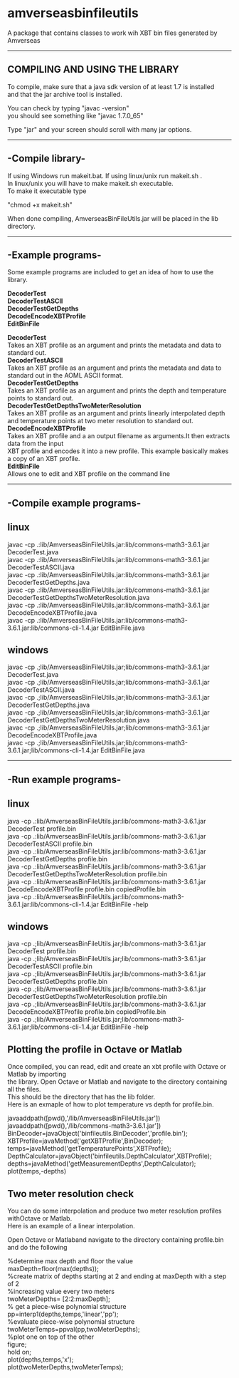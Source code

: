 # amverseasbinfileutils
A package that contains classes to work wih XBT bin files generated by Amverseas<br>


-----------------------------------
**COMPILING AND USING THE LIBRARY**
------------------------------------

To compile, make sure that a java sdk version of at least 1.7 is installed<br>
and that the jar archive tool is installed.<br>

You can check by typing "javac -version"<br>
you should see something like "javac 1.7.0_65"<br>

Type "jar" and your screen should scroll with many jar options.<br>


-----------------
-Compile library-
-----------------

If using Windows run makeit.bat. If using linux/unix run makeit.sh .<br>
In linux/unix you will have to make makeit.sh executable.<br>
To make it executable type<br>

"chmod +x makeit.sh"<br>

When done compiling, AmverseasBinFileUtils.jar will be placed in the lib directory.<br>

--------------------------
-Example programs-
--------------------------

Some example programs are included to get an idea of how to use the library.<br>

<b>DecoderTest<br>
DecoderTestASCII<br>
DecoderTestGetDepths<br>
DecodeEncodeXBTProfile<br>
EditBinFile</b><br>


<b>DecoderTest</b><br>
Takes an XBT profile as an argument and prints the metadata and data to standard out.<br>
<b>DecoderTestASCII</b><br>
Takes an XBT profile as an argument and prints the metadata and data to standard out in the AOML ASCII format.<br>
<b>DecoderTestGetDepths</b><br>
Takes an XBT profile as an argument and prints the depth and temperature points to standard out.<br>
<b>DecoderTestGetDepthsTwoMeterResolution</b><br>
Takes an XBT profile as an argument and prints linearly interpolated depth and temperature points  at
two meter resolution to standard out.<br>
<b>DecodeEncodeXBTProfile</b><br>
Takes an XBT profile and a an output filename as arguments.It then extracts data from the input <br>
XBT profile and encodes it into a new profile. This example basically makes a copy of an XBT profile.<br>
<b>EditBinFile</b><br>
Allows one to edit and XBT profile on the command line<br>

--------------------------
-Compile example programs-
--------------------------

linux
-----

javac -cp .:lib/AmverseasBinFileUtils.jar:lib/commons-math3-3.6.1.jar DecoderTest.java<br>
javac -cp .:lib/AmverseasBinFileUtils.jar:lib/commons-math3-3.6.1.jar DecoderTestASCII.java<br>
javac -cp .:lib/AmverseasBinFileUtils.jar:lib/commons-math3-3.6.1.jar DecoderTestGetDepths.java<br>
javac -cp .:lib/AmverseasBinFileUtils.jar:lib/commons-math3-3.6.1.jar DecoderTestGetDepthsTwoMeterResolution.java<br>
javac -cp .:lib/AmverseasBinFileUtils.jar:lib/commons-math3-3.6.1.jar DecodeEncodeXBTProfile.java<br>
javac -cp .:lib/AmverseasBinFileUtils.jar:lib/commons-math3-3.6.1.jar:lib/commons-cli-1.4.jar EditBinFile.java<br>

windows
-------

javac -cp .;lib/AmverseasBinFileUtils.jar;lib/commons-math3-3.6.1.jar DecoderTest.java<br>
javac -cp .;lib/AmverseasBinFileUtils.jar;lib/commons-math3-3.6.1.jar DecoderTestASCII.java<br>
javac -cp .;lib/AmverseasBinFileUtils.jar;lib/commons-math3-3.6.1.jar DecoderTestGetDepths.java<br>
javac -cp .;lib/AmverseasBinFileUtils.jar;lib/commons-math3-3.6.1.jar DecoderTestGetDepthsTwoMeterResolution.java<br>
javac -cp .;lib/AmverseasBinFileUtils.jar;lib/commons-math3-3.6.1.jar DecodeEncodeXBTProfile.java<br>
javac -cp .;lib/AmverseasBinFileUtils.jar;lib/commons-math3-3.6.1.jar;lib/commons-cli-1.4.jar EditBinFile.java<br>

----------------------
-Run example programs-
----------------------

linux
-----

java -cp .:lib/AmverseasBinFileUtils.jar:lib/commons-math3-3.6.1.jar DecoderTest profile.bin<br>
java -cp .:lib/AmverseasBinFileUtils.jar:lib/commons-math3-3.6.1.jar DecoderTestASCII profile.bin<br>
java -cp .:lib/AmverseasBinFileUtils.jar:lib/commons-math3-3.6.1.jar DecoderTestGetDepths profile.bin<br>
java -cp .:lib/AmverseasBinFileUtils.jar:lib/commons-math3-3.6.1.jar DecoderTestGetDepthsTwoMeterResolution profile.bin<br>
java -cp .:lib/AmverseasBinFileUtils.jar:lib/commons-math3-3.6.1.jar DecodeEncodeXBTProfile profile.bin copiedProfile.bin<br>
java -cp .:lib/AmverseasBinFileUtils.jar:lib/commons-math3-3.6.1.jar:lib/commons-cli-1.4.jar EditBinFile -help<br>

windows
-------

java -cp .;lib/AmverseasBinFileUtils.jar;lib/commons-math3-3.6.1.jar DecoderTest profile.bin<br>
java -cp .;lib/AmverseasBinFileUtils.jar;lib/commons-math3-3.6.1.jar DecoderTestASCII profile.bin<br>
java -cp .;lib/AmverseasBinFileUtils.jar;lib/commons-math3-3.6.1.jar DecoderTestGetDepths profile.bin<br>
java -cp .;lib/AmverseasBinFileUtils.jar;lib/commons-math3-3.6.1.jar DecoderTestGetDepthsTwoMeterResolution profile.bin<br>
java -cp .;lib/AmverseasBinFileUtils.jar;lib/commons-math3-3.6.1.jar DecodeEncodeXBTProfile profile.bin copiedProfile.bin<br>
java -cp .;lib/AmverseasBinFileUtils.jar;lib/commons-math3-3.6.1.jar;lib/commons-cli-1.4.jar EditBinFile -help<br>





Plotting the profile in Octave or Matlab
----------------------------------------
Once compiled, you can read, edit and create an xbt profile with Octave or Matlab by importing<br>
the library. Open Octave or Matlab and navigate to the directory containing all the files.<br>
This should be the directory that has the lib folder.<br>
Here is an exmaple of how to plot temperature vs depth for profile.bin.<br>

javaaddpath([pwd(),'/lib/AmverseasBinFileUtils.jar'])<br>
javaaddpath([pwd(),'/lib/commons-math3-3.6.1.jar'])<br>
BinDecoder=javaObject('binfileutils.BinDecoder','profile.bin');<br>
XBTProfile=javaMethod('getXBTProfile',BinDecoder);<br>
temps=javaMethod('getTemperaturePoints',XBTProfile);<br>
DepthCalculator=javaObject('binfileutils.DepthCalculator',XBTProfile);<br>
depths=javaMethod('getMeasurementDepths',DepthCalculator);<br>
plot(temps,-depths)<br>


Two meter resolution check
--------------------------

You can do some interpolation and produce two meter resolution profiles withOctave or Matlab.<br>
Here is an example of a linear interpolation.<br>

Open Octave or Matlaband navigate to the directory containing profile.bin and do the following<br>

%determine max depth and floor the value<br>
maxDepth=floor(max(depths));<br>
%create matrix of depths starting at 2 and ending at maxDepth with a step of 2<br>
%increasing value every two meters<br> 
twoMeterDepths= [2:2:maxDepth];<br>
% get a piece-wise polynomial structure<br>
pp=interp1(depths,temps,'linear','pp');<br>
%evaluate piece-wise polynomial structure<br>
twoMeterTemps=ppval(pp,twoMeterDepths);<br>
%plot one on top of the other<br>
figure;<br>
hold on;<br>
plot(depths,temps,'x');<br>
plot(twoMeterDepths,twoMeterTemps);<br>




